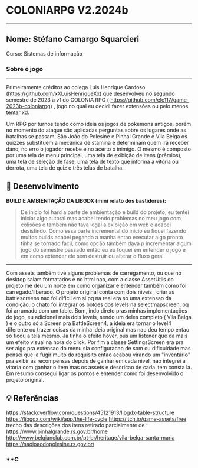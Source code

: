 
# COLONIARPG V2.2024b
---
Nome: Stéfano Camargo Squarcieri 
---
Curso: Sistemas de informação
### **Sobre  o jogo**

---
Primeiramente créditos ao colega Luis Henrique Cardoso (https://github.com/xXLuisHenriqueXx) que desenvolveu no segundo semestre de 2023 a v1 do COLONIA RPG ( https://github.com/elc117/game-2023b-coloniarpg) , jogo no qual eu decidi fazer extensões ou pelo menos tentar xd.

Um RPG por turnos tendo como ideia os jogos de pokemons antigos, porém no momento do ataque são aplicadas perguntas sobre os lugares onde as batalhas se passam, São João do Polesine e Pinhal Grande e Vila Belga os quizzes substituem a mecânica de stamina e determinam quem irá receber dano, no erro o jogador recebe e no acerto o inimigo. O mesmo é composto por uma tela de menu principal, uma tela de exibição de itens (prêmios),  uma tela de seleção de fase, uma tela de texto que informa a vitória ou derrota, uma tela de quiz e três telas de batalha.

## **📖 Desenvolvimento**  
**BUILD E AMBIENTAÇÃO DA LIBGDX (mini relato dos bastidores):**  
> De ínicio foi hard a parte de ambientação e build do projeto, eu tentei iniciar algo autoral mas acabei tendo problemas no meu jogo com colisões e também não tava legal a exibição em web e acabei desistindo. Como essa parte incremental do inicio eu fiquei fazendo muitos builds acabei pegando a manha entao executar algo pronto tinha se tornado facil, como opcão também dava p incrementar algum jogo do semestre passado então eu eu foquei em entender o jogo e em como extender ele sem destruir ou alterar o fluxo geral.

---
Com assets também tive alguns problemas de carregamento, ou que no desktop saiam formatados e no html nao, com a classe AssetUtils do projeto me deu um norte em como organizar e entender também como foi carregado/liberado. O projeto original conta com dois niveis , criar as battlescreens nao foi dificil em si pq na real era so uma extensao da condição, o chato foi integrar os botoes dos levels na selectmapscreen, oq foi arrumado com um table. Bom, indo direto pras minhas implementações do jogo, eu adicionei mais dois levels, sendo um deles completo ( Vila Belga ) e o outro só a Screen pra BattleScreen4, a ideia era tornar o level4 diferente ou trazer coisas da minha ideia original mas nao deu tempo entao só ficou a tela mesmo. Ja tinha o efeito hover, pus um listener que da mais um efeito visual na hora do click. Por fim a classe SettingsScreen era pra ser algo pra extensao do menu sla configuracao de som ou dificuldade  mas pensei que ia fugir muito do requisito entao acabou virando um "inventário" pra exibir as recompensas depois de ganhar em cada nivel, nao integrei a vitoria com ganhar o item mas os assets e descricao de cada item consta la. Em resumo consegui ligar os pontos e entender como foi desenvolvido o projeto original.


## **💡 Referências**  
 https://stackoverflow.com/questions/45121913/libgdx-table-structure
 https://libgdx.com/wiki/app/the-life-cycle
 https://itch.io/game-assets/free
trecho das descrições dos itens retirado parcialmente de :
 https://www.pinhalgrande.rs.gov.br/home
 http://www.belgianclub.com.br/pt-br/heritage/vila-belga-santa-maria
 https://saojoaodopolesine.rs.gov.br/




### **C
